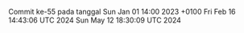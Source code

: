 Commit ke-55 pada tanggal Sun Jan 01 14:00 2023 +0100
Fri Feb 16 14:43:06 UTC 2024
Sun May 12 18:30:09 UTC 2024
